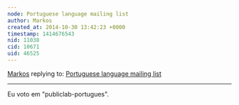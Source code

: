 ```yaml
---
node: Portuguese language mailing list
author: Markos
created_at: 2014-10-30 13:42:23 +0000
timestamp: 1414676543
nid: 11038
cid: 10671
uid: 46525
---
```




[Markos](../profile/Markos) replying to: [Portuguese language mailing list](../notes/vjpixel/08-11-2014/portuguese-language-mailing-list)

----
Eu voto em "publiclab-portugues".